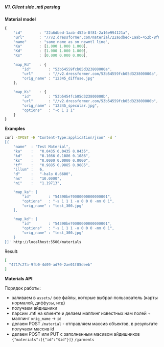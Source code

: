 #####  V1. Client side .mtl parsing


__Material model__

```javascript
{	
	"id"        : "22a6dbed-1aab-452b-8f81-2a16e994121a",
	"url"       : "//v2.dressformer.com/material/22a6dbed-1aab-452b-8f81-2a16e994121a"
	"name"      : "same name as on newmtl line",
    "Ka"        : [1.000 1.000 1.000],
	"Kd"        : [1.000 1.000 1.000],
    "Ks"        : [0.000 0.000 0.000],
    
	"map_Kd"    : {
		"id"        : "53b54559fcb05d323800000a",
		"url"       : "//v2.dressformer.com/53b54559fcb05d323800000a",
		"orig_name" : "12345_diffuse.jpg"
	},
	
	"map_Ks"    : {
		"id"        : "53b5454fcb05d323800000b",
		"url"       : "//v2.dressformer.com/53b54559fcb05d323800000b",
		"orig_name" : "12345_specular.jpg",
		"options"   : "-o 1 1 1"
	}
}
```

__Examples__  

```sh
curl -XPOST -H "Content-Type:application/json" -d '
[{
    "name"  : "Test Material",
    "ka"    :   "0.0435 0.0435 0.0435",
    "kd"    :   "0.1086 0.1086 0.1086",
    "ks"    :   "0.0000 0.0000 0.0000",
    "tf"    :   "0.9885 0.9885 0.9885",
    "illum" :   6,
    "d"     :   "-halo 0.6600",
    "ns"    :   "10.0000",
    "ni"    :   "1.19713",

    "map_ka": {
        "id"        : "54390be70000000000000001",
        "options"   : "-s 1 1 1 -o 0 0 0 -mm 0 1",
        "orig_name" : "test_300.jpg"
    },

    "map_kd": {
        "id"        : "54390be70000000000000001",
        "options"   : "-s 1 1 1 -o 0 0 0 -mm 0 1",
        "orig_name" : "test_300.jpg"
    }
}]' http://localhost:5500/materials
```

Result:

```json
[
  "4717c27a-9fb0-4d09-ad70-2ae01f85deeb"
]
```

__Materials API__

Порядок работы: 

- заливаем в `assets/` все файлы, которые выбрал пользователь (карты нормалей, диффузы, итд)
- получаем айдишники
- парсим .mtl на клиенте и делаем маппинг известных нам полей + маппинг `orig_name` -> `id`
- делаем POST `/material` - отправляем массив объектов, в результате получаем массив id
- делаем POST или PUT с заполненным масивом айдишников `{"materials":[{"id":"$id"}]}` `/garments`